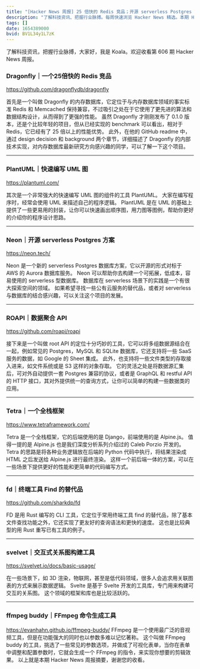 ```yaml
---
title: "[Hacker News 周报] 25 倍快的 Redis 竞品；开源 serverless Postgres 方案；快速编写 UML 图"
description: "了解科技资讯、把握行业脉搏。每周快速浏览 Hacker News 精选。本期 Hacker Newsletter 地址：https://mailchi.mp/hackernewsletter/606"
tags: []
date: 1654389000
bvid: BV1L34y1L7zK
---
```

了解科技资讯，把握行业脉搏，大家好，我是 Koala。欢迎收看第 606 期 Hacker News 周报。

### Dragonfly｜一个25倍快的 Redis 竞品
https://github.com/dragonflydb/dragonfly

首先是一个叫做 Dragonfly 的内存数据库，它定位于与内存数据库领域的事实标准 Redis 和 Memcached 保持兼容，不过吸引之处在于它使用了更先进的算法和数据结构设计，从而得到了更强的性能。
虽然 Dragonfly 才刚刚发布了 0.1.0 版本，还是个比较年轻的项目，但从已经实现的 benchmark 可以看出，相对于 Redis，它已经有了 25 倍以上的性能优势。
此外，在他的 GitHub readme 中，通过 design decision 和 background 两个章节，详细描述了 Dragonfly 的内部技术实现，对内存数据库最新研究方向感兴趣的同学，可以了解一下这个项目。

---

### PlantUML｜快速编写 UML 图
https://plantuml.com/

其次是一个非常强大的快速编写 UML 图的组件的工具 PlantUML。
大家在编写程序时，经常会使用 UML 来描述自己的程序逻辑。
PlantUML 是在 UML 的基础上提供了一些更易用的封装，让你可以快速画出顺序图，用力图等图例，帮助你更好的介绍你的程序设计思路。

---

### Neon｜开源 serverless Postgres 方案

https://neon.tech/

Neon 是一个新的 serverless Postgres 数据库方案，它以开源的形式对标于 AWS 的 Aurora 数据库服务。
Neon 可以帮助你去构建一个可拓展，低成本，容易使用的 serverless 型数据库。
数据库在 serverless 场景下的实践是一个有很大探索空间的领域。
如果希望寻找一些公有云服务的替代品，或者对 serverless 与数据库的结合感兴趣，可以关注这个项目的发展。

---

### ROAPI｜数据聚合 API
https://github.com/roapi/roapi

接下来是一个叫做 root API 的定位十分巧妙的工具，它可以将多组数据源结合在一起，例如常见的 Postgres，MySQL 和 SQLite 数据库，它还支持将一些 SaaS 服务的数据，如 Google 的 Sheet 集成。
此外，也支持将一些文件类型的存取接入进来，如文件系统或是 S3 这样的对象存取。
它的灵活之处是将数据源汇集后，可对外自动提供一套 Postgres 兼容的协议，或者是 GraphQL 和 restful API 的 HTTP 接口，其对外提供统一的查询方式，让你可以简单的构建一些数据类的应用。

---

### Tetra｜一个全栈框架
https://www.tetraframework.com/

Tetra 是一个全栈框架，它的后端使用的是 Django，前端使用的是 Alpine.js。
值得一提的是 Alpine.js 也是我们深度分析系列介绍过的 Caleb Porzio 开发的。
Tetra 的思路是将各种业务逻辑放在后端的 Python 代码中执行，将结果渲染成 HTML 之后发送给 Alpine.js 进行最终渲染。
这样一个前后端一体的方案，可以在一些场景下提供更好的性能和更简单的代码编写方式。

---

### fd｜终端工具 Find 的替代品
https://github.com/sharkdp/fd

FD 是用 Rust 编写的 CLI 工具，它定位于常用终端工具 find 的替代品，除了基本文件查找功能之外，它还实现了更友好的查询语法和更快的速度。
这也是比较典型的用 Rust 重写已有工具的例子。

---

### svelvet｜交互式关系图构建工具

https://svelvet.io/docs/basic-usage/

在一些场景下，如 3D 渲染，物联网，甚至是低代码领域，很多人会追求用关联图表的方式来展示数据逻辑。
Svelte 是基于 Svelte 开发的工具库，专门用来构建可交互的关系图。
这个领域的框架和库也是比较活跃的。

---

### ffmpeg buddy｜FFmpeg 命令生成工具

https://evanhahn.github.io/ffmpeg-buddy/
FFmpeg 是一个使用最广泛的音视频工具，但是在功能强大的同时也以参数多难以记忆著称。
这个叫做 FFmpeg buddy 的工具，挑选了一些常见的参数选项，并做成了可视化表单，当你在表单中调整和配置参数时，它就会生成一个 FFmpeg 的指令，来实现你想要的剪辑效果。
以上就是本期 Hacker News 周报摘要，谢谢您的收看。

